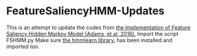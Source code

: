 # FeatureSaliencyHMM-Updates
This is an attempt to update the codes from <a href="https://github.com/elifons/FeatureSaliencyHMM" rel="nofollow">the Implementation of Feature Saliency Hidden Markov Model (Adams, et al, 2016).</a>
Import the script FSHMM.py
Make sure <a href="https://hmmlearn.readthedocs.io/en/latest/" rel="nofollow">the hmmlearn library.</a> has been installed and imported too.
